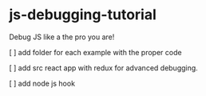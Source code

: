 # js-debugging-tutorial
Debug JS like a the pro you are!

[ ] add folder for each example with the proper code

[ ] add src react app with redux for advanced debugging.

[ ] add node js hook
